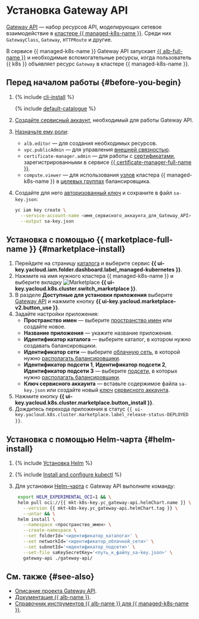 # Установка Gateway API

[Gateway API](https://github.com/kubernetes-sigs/gateway-api) — набор ресурсов API, моделирующих сетевое взаимодействие в [кластере {{ managed-k8s-name }}](../../managed-kubernetes/concepts/index.md#kubernetes-cluster). Среди них `GatewayClass`, `Gateway`, `HTTPRoute` и другие.

В сервисе {{ managed-k8s-name }} Gateway API запускает [{{ alb-full-name }}](../../application-load-balancer/) и необходимые вспомогательные ресурсы, когда пользователь {{ k8s }} объявляет ресурс `Gateway` в кластере {{ managed-k8s-name }}.

## Перед началом работы {#before-you-begin}

1. {% include [cli-install](../cli-install.md) %}

   {% include [default-catalogue](../default-catalogue.md) %}

1. [Создайте сервисный аккаунт](../../iam/operations/sa/create.md), необходимый для работы Gateway API.
1. [Назначьте ему роли](../../iam/operations/sa/assign-role-for-sa.md):
   * `alb.editor` — для создания необходимых ресурсов.
   * `vpc.publicAdmin` — для управления [внешней связностью](../../vpc/security/index.md#roles-list).
   * `certificate-manager.admin` — для работы с [сертификатами](../../certificate-manager/concepts/index.md#types), зарегистрированными в сервисе [{{ certificate-manager-full-name }}](../../certificate-manager/).
   * `compute.viewer` — для использования [узлов](../../managed-kubernetes/concepts/index.md#node-group) кластера {{ managed-k8s-name }} в [целевых группах](../../application-load-balancer/concepts/target-group.md) балансировщика.
1. Создайте для него [авторизованный ключ](../../iam/operations/authorized-key/create.md) и сохраните в файл `sa-key.json`:

   ```bash
   yc iam key create \
     --service-account-name <имя_сервисного_аккаунта_для_Gateway_API> \
     --output sa-key.json
   ```


## Установка с помощью {{ marketplace-full-name }} {#marketplace-install}

1. Перейдите на страницу [каталога](../../resource-manager/concepts/resources-hierarchy.md#folder) и выберите сервис **{{ ui-key.yacloud.iam.folder.dashboard.label_managed-kubernetes }}**.
1. Нажмите на имя нужного кластера {{ managed-k8s-name }} и выберите вкладку ![Marketplace](../../_assets/console-icons/shopping-cart.svg) **{{ ui-key.yacloud.k8s.cluster.switch_marketplace }}**.
1. В разделе **Доступные для установки приложения** выберите [Gateway API](/marketplace/products/yc/gateway-api) и нажмите кнопку **{{ ui-key.yacloud.marketplace-v2.button_use }}**.
1. Задайте настройки приложения:
   * **Пространство имен** — выберите [пространство имен](../../managed-kubernetes/concepts/index.md#namespace) или создайте новое.
   * **Название приложения** — укажите название приложения.
   * **Идентификатор каталога** — выберите каталог, в котором нужно создавать балансировщики.
   * **Идентификатор сети** — выберите [облачную сеть](../../vpc/concepts/network.md#network), в которой нужно [располагать балансировщики](../../application-load-balancer/concepts/application-load-balancer.md#lb-location).
   * **Идентификатор подсети 1**, **Идентификатор подсети 2**, **Идентификатор подсети 3** — выберите [подсети](../../vpc/concepts/network.md#subnet), в которых нужно [располагать балансировщики](../../application-load-balancer/concepts/application-load-balancer.md#lb-location).
   * **Ключ сервисного аккаунта** — вставьте содержимое файла `sa-key.json` или создайте новый [ключ](../../iam/concepts/authorization/key.md) [сервисного аккаунта](../../iam/concepts/users/service-accounts.md).
1. Нажмите кнопку **{{ ui-key.yacloud.k8s.cluster.marketplace.button_install }}**.
1. Дождитесь перехода приложения в статус `{{ ui-key.yacloud.k8s.cluster.marketplace.label_release-status-DEPLOYED }}`.


## Установка с помощью Helm-чарта {#helm-install}

1. {% include [Установка Helm](helm-install.md) %}
1. {% include [Install and configure kubectl](kubectl-install.md) %}
1. Для установки [Helm-чарта](https://helm.sh/docs/topics/charts/) с Gateway API выполните команду:

   ```bash
    export HELM_EXPERIMENTAL_OCI=1 && \
    helm pull oci://{{ mkt-k8s-key.yc_gateway-api.helmChart.name }} \
      --version {{ mkt-k8s-key.yc_gateway-api.helmChart.tag }} \
      --untar && \
    helm install \
      --namespace <пространство_имен> \
      --create-namespace \
      --set folderId='<идентификатор_каталога>' \
      --set networkId='<идентификатор_облачной_сети>' \
      --set subnetId='<идентификатор_подсети>' \
      --set-file saKeySecretKey='<путь_к_файлу_sa-key.json>' \
      gateway-api ./gateway-api/
   ```

## См. также {#see-also}

* [Описание проекта Gateway API](https://gateway-api.sigs.k8s.io/).
* [Документация {{ alb-name }}](../../application-load-balancer/).
* [Справочник инструментов {{ alb-name }} для {{ managed-k8s-name }}](../../application-load-balancer/k8s-ref/index.md).